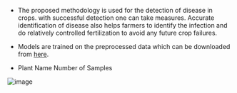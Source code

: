 * The proposed methodology is used for the detection of disease in crops. with successful detection one can take measures. Accurate identification of disease also helps farmers to identify the infection and do relatively controlled fertilization to avoid any future crop failures.

* Models are trained on the preprocessed data which can be downloaded from [here](https://www.kaggle.com/datasets/emmarex/plantdisease).
* Plant Name	Number of Samples

![image](https://user-images.githubusercontent.com/48135949/163217730-3bb5b1bc-c414-4c49-b761-650e09710207.png)
